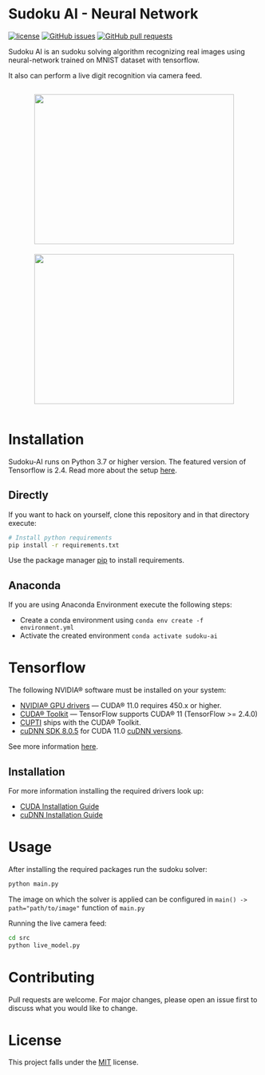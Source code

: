 # Sudoku AI - Neural Network

[![license](https://img.shields.io/pypi/l/ansicolortags.svg)]()
[![GitHub issues](https://img.shields.io/github/issues/paul-buechner/sudoku-ai)]()
[![GitHub pull requests](https://img.shields.io/github/issues-pr/paul-buechner/sudoku-ai)]()

Sudoku AI is an sudoku solving algorithm recognizing real images using neural-network trained on MNIST dataset with tensorflow.

It also can perform a live digit recognition via camera feed.

<div align="center" style="padding:5px;" width="100%">
<img src="https://media.giphy.com/media/ASAPIID1mWIUABjMYB/giphy.gif" style="margin: 10px;" width="400" height="300"/>
<img src="https://media.giphy.com/media/nOuBaamMmtVH2E60op/giphy.gif" style="margin: 10px;" width="400" height="300"/>
</div>

# Installation

Sudoku-AI runs on Python 3.7 or higher version. The featured version of Tensorflow is 2.4. Read more about the setup [here](#Tensorflow).

## Directly

If you want to hack on yourself, clone this repository and in that directory execute:

```bash
# Install python requirements
pip install -r requirements.txt
```

Use the package manager [pip](https://pip.pypa.io/en/stable/) to install requirements.

## Anaconda

If you are using Anaconda Environment execute the following steps:

- Create a conda environment using `conda env create -f environment.yml`
- Activate the created environment `conda activate sudoku-ai`

# Tensorflow

The following NVIDIA® software must be installed on your system:

- [NVIDIA® GPU drivers](https://www.nvidia.com/download/index.aspx?lang=en-us) — CUDA® 11.0 requires 450.x or higher.
- [CUDA® Toolkit](https://developer.nvidia.com/cuda-11.0-download-archive) — TensorFlow supports CUDA® 11 (TensorFlow >= 2.4.0)
- [CUPTI](https://docs.nvidia.com/cuda/cupti/) ships with the CUDA® Toolkit.
- [cuDNN SDK 8.0.5](https://developer.nvidia.com/rdp/cudnn-archive#a-collapse805-110) for CUDA 11.0 [cuDNN versions](https://developer.nvidia.com/rdp/cudnn-archive).

See more information [here](https://www.tensorflow.org/install/gpu).

## Installation

For more information installing the required drivers look up:

- [CUDA Installation Guide](https://docs.nvidia.com/cuda/cuda-installation-guide-microsoft-windows/)
- [cuDNN Installation Guide](https://docs.nvidia.com/deeplearning/cudnn/install-guide/index.html#install-windows)

# Usage

After installing the required packages run the sudoku solver:

```bash
python main.py
```

The image on which the solver is applied can be configured in `main() -> path="path/to/image"` function of `main.py`

Running the live camera feed:

```bash
cd src
python live_model.py
```

# Contributing

Pull requests are welcome. For major changes, please open an issue first to discuss what you would like to change.

# License

This project falls under the [MIT](https://choosealicense.com/licenses/mit/) license.
